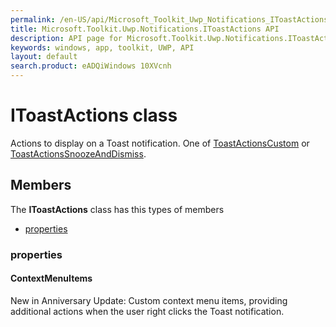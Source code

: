 ```yaml
---
permalink: /en-US/api/Microsoft_Toolkit_Uwp_Notifications_IToastActions.htm
title: Microsoft.Toolkit.Uwp.Notifications.IToastActions API 
description: API page for Microsoft.Toolkit.Uwp.Notifications.IToastActions
keywords: windows, app, toolkit, UWP, API
layout: default
search.product: eADQiWindows 10XVcnh
---
```



# IToastActions class

Actions to display on a Toast notification. One of [ToastActionsCustom](Microsoft_Toolkit_Uwp_Notifications_ToastActionsCustom.htm) or [ToastActionsSnoozeAndDismiss](Microsoft_Toolkit_Uwp_Notifications_ToastActionsSnoozeAndDismiss.htm).

## Members

The **IToastActions** class has this types of members

* [properties](#properties)

### properties

#### ContextMenuItems

New in Anniversary Update: Custom context menu items, providing additional actions when the user right clicks the Toast notification.


